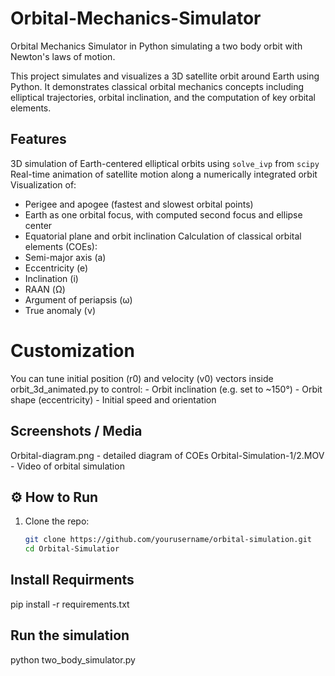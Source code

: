 # Orbital-Mechanics-Simulator
Orbital Mechanics Simulator in Python simulating a two body orbit with Newton's laws of motion.

This project simulates and visualizes a 3D satellite orbit around Earth using Python. It demonstrates classical orbital mechanics concepts including elliptical trajectories, orbital inclination, and the computation of key orbital elements.

## Features

3D simulation of Earth-centered elliptical orbits using `solve_ivp` from `scipy`
Real-time animation of satellite motion along a numerically integrated orbit
Visualization of:
  - Perigee and apogee (fastest and slowest orbital points)
  - Earth as one orbital focus, with computed second focus and ellipse center
  - Equatorial plane and orbit inclination
Calculation of classical orbital elements (COEs):
  - Semi-major axis (a)
  - Eccentricity (e)
  - Inclination (i)
  - RAAN (Ω)
  - Argument of periapsis (ω)
  - True anomaly (ν)

# Customization

You can tune initial position (r0) and velocity (v0) vectors inside orbit_3d_animated.py to control:
    - Orbit inclination (e.g. set to ~150°)
    - Orbit shape (eccentricity)
    - Initial speed and orientation

## Screenshots / Media

Orbital-diagram.png
    - detailed diagram of COEs
Orbital-Simulation-1/2.MOV
    - Video of orbital simulation

## ⚙️ How to Run

1. Clone the repo:
   ```bash
   git clone https://github.com/yourusername/orbital-simulation.git
   cd Orbital-Simulatior


## Install Requirments

pip install -r requirements.txt

## Run the simulation

python two_body_simulator.py

